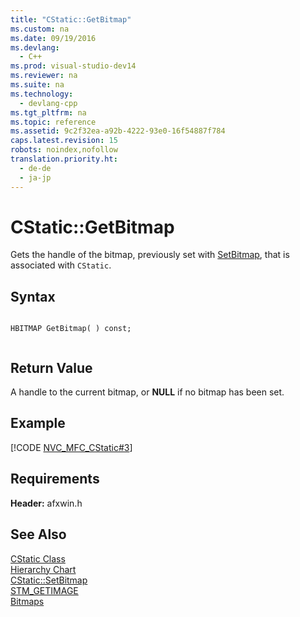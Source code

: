 ```yaml
---
title: "CStatic::GetBitmap"
ms.custom: na
ms.date: 09/19/2016
ms.devlang: 
  - C++
ms.prod: visual-studio-dev14
ms.reviewer: na
ms.suite: na
ms.technology: 
  - devlang-cpp
ms.tgt_pltfrm: na
ms.topic: reference
ms.assetid: 9c2f32ea-a92b-4222-93e0-16f54887f784
caps.latest.revision: 15
robots: noindex,nofollow
translation.priority.ht: 
  - de-de
  - ja-jp
---
```

# CStatic::GetBitmap
Gets the handle of the bitmap, previously set with [SetBitmap](../vs140/CStatic--SetBitmap.md), that is associated with `CStatic`.  
  
## Syntax  
  
```  
  
HBITMAP GetBitmap( ) const;  
  
```  
  
## Return Value  
 A handle to the current bitmap, or **NULL** if no bitmap has been set.  
  
## Example  
 [!CODE [NVC_MFC_CStatic#3](../CodeSnippet/VS_Snippets_Cpp/NVC_MFC_CStatic#3)]  
  
## Requirements  
 **Header:** afxwin.h  
  
## See Also  
 [CStatic Class](../vs140/CStatic-Class.md)   
 [Hierarchy Chart](../vs140/Hierarchy-Chart.md)   
 [CStatic::SetBitmap](../vs140/CStatic--SetBitmap.md)   
 [STM_GETIMAGE](http://msdn.microsoft.com/library/windows/desktop/bb760778)   
 [Bitmaps](http://msdn.microsoft.com/library/windows/desktop/dd183377)